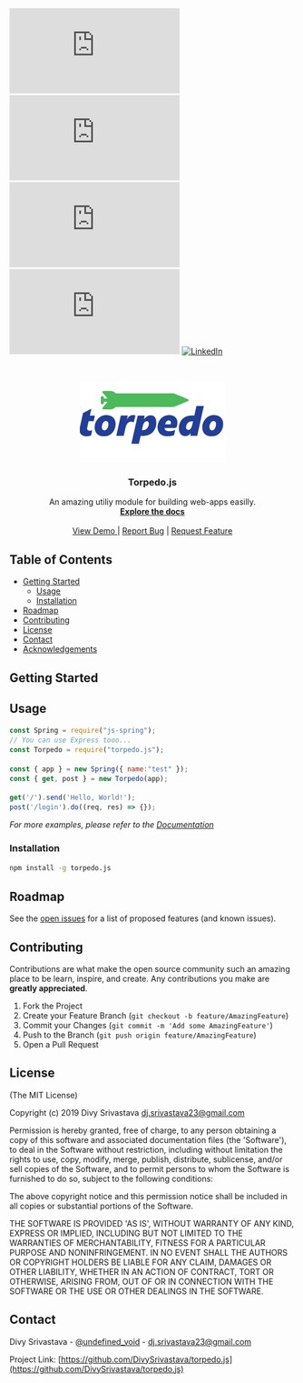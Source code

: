 [![Contributors][contributors-shield]][contributors-url]
[![Forks][forks-shield]][forks-url]
[![Stargazers][stars-shield]][stars-url]
[![Issues][issues-shield]][issues-url]
[![LinkedIn][linkedin-shield]][linkedin-url]



<!-- PROJECT LOGO -->
<br />
<p align="center">
  <a href="https://github.com/DivySrivastava/torpedo.js">
    <img src="docs/img/torpedo.png" alt="Logo">
  </a>

  <h3 align="center">Torpedo.js</h3>

  <p align="center">
    An amazing utiliy module for building web-apps easilly.
    <br />
    <a href="https://github.com/DivySrivastava/torpedo.js"><strong>Explore the docs</strong></a>
    <br />
    <br />
    <a href="https://torpedo.js.org">View Demo </a> |
    <a href="https://github.com/DivySrivastava/torpedo.js/issues">Report Bug</a> |
    <a href="https://github.com/DivySrivastava/torpedo.js/issues">Request Feature</a>
  </p>
</p>



<!-- TABLE OF CONTENTS -->
## Table of Contents

* [Getting Started](#getting-started)
  * [Usage](#usage)
  * [Installation](#installation)
* [Roadmap](#roadmap)
* [Contributing](#contributing)
* [License](#license)
* [Contact](#contact)
* [Acknowledgements](#acknowledgements)


<!-- GETTING STARTED -->
## Getting Started

<!-- USAGE EXAMPLES -->
## Usage

```javascript
const Spring = require("js-spring");
// You can use Express tooo...
const Torpedo = require("torpedo.js");

const { app } = new Spring({ name:"test" });
const { get, post } = new Torpedo(app);

get('/').send('Hello, World!');
post('/login').do((req, res) => {});
```

_For more examples, please refer to the [Documentation](https://torpedo.js.org)_

### Installation

```sh
npm install -g torpedo.js
```
<!-- ROADMAP -->
## Roadmap

See the [open issues](https://github.com/DivySrivastava/torpedo.js/issues) for a list of proposed features (and known issues).



<!-- CONTRIBUTING -->
## Contributing

Contributions are what make the open source community such an amazing place to be learn, inspire, and create. Any contributions you make are **greatly appreciated**.

1. Fork the Project
2. Create your Feature Branch (`git checkout -b feature/AmazingFeature`)
3. Commit your Changes (`git commit -m 'Add some AmazingFeature'`)
4. Push to the Branch (`git push origin feature/AmazingFeature`)
5. Open a Pull Request



<!-- LICENSE -->
## License


\(The MIT License\)

Copyright \(c\) 2019 Divy Srivastava [dj.srivastava23@gmail.com](mailto:dj.srivastava23@gmail.com)

Permission is hereby granted, free of charge, to any person obtaining a copy of this software and associated documentation files \(the 'Software'\), to deal in the Software without restriction, including without limitation the rights to use, copy, modify, merge, publish, distribute, sublicense, and/or sell copies of the Software, and to permit persons to whom the Software is furnished to do so, subject to the following conditions:

The above copyright notice and this permission notice shall be included in all copies or substantial portions of the Software.

THE SOFTWARE IS PROVIDED 'AS IS', WITHOUT WARRANTY OF ANY KIND, EXPRESS OR IMPLIED, INCLUDING BUT NOT LIMITED TO THE WARRANTIES OF MERCHANTABILITY, FITNESS FOR A PARTICULAR PURPOSE AND NONINFRINGEMENT. IN NO EVENT SHALL THE AUTHORS OR COPYRIGHT HOLDERS BE LIABLE FOR ANY CLAIM, DAMAGES OR OTHER LIABILITY, WHETHER IN AN ACTION OF CONTRACT, TORT OR OTHERWISE, ARISING FROM, OUT OF OR IN CONNECTION WITH THE SOFTWARE OR THE USE OR OTHER DEALINGS IN THE SOFTWARE.



<!-- CONTACT -->
## Contact

Divy Srivastava - [@undefined_void](https://twitter.com/@undefined_void) - dj.srivastava23@gmail.com

Project Link: [https://github.com/DivySrivastava/torpedo.js](https://github.com/DivySrivastava/torpedo.js)


[contributors-shield]: https://img.shields.io/github/contributors/DivySrivastava/torpedo.js?style=flat-square
[contributors-url]: https://github.com/DivySrivastava/torpedo.js/graphs/contributors
[forks-shield]: https://img.shields.io/github/forks/DivySrivastava/torpedo.js?style=flat-square
[forks-url]: https://github.com/torpedo.js/torpedo.js/network/members
[stars-shield]: https://img.shields.io/github/stars/DivySrivastava/torpedo.js?style=flat-square
[stars-url]: https://github.com/torpedo.js/torpedo.js/stargazers
[issues-shield]: https://img.shields.io/github/issues/DivySrivastava/torpedo.js?style=flat-square
[issues-url]: https://github.com/torpedo.js/torpedo.js/issues
[license-shield]: https://img.shields.io/github/license/DivySrivastava/torpedo.js?style=flat-square
[license-url]: https://github.com/DivySrivastava/torpedo.js/blob/master/LICENSE.txt
[linkedin-shield]: https://img.shields.io/badge/-LinkedIn-black.svg?style=flat-square&logo=linkedin&colorB=555
[linkedin-url]: https://linkedin.com/
[product-screenshot]: docs/img/screenshot.png
